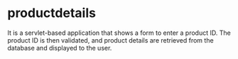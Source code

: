 # productdetails
It is a servlet-based application that shows a form to enter a product ID. The product ID is then validated, and product details are retrieved from the database and displayed to the user. 
